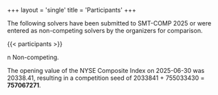 +++
layout = 'single'
title = 'Participants'
+++

The following solvers have been submitted to SMT-COMP 2025 or were entered as non-competing solvers by the organizers for comparison.

{{< participants >}}

n Non-competing.

The opening value of the NYSE Composite Index on 2025-06-30 was 20338.41, resulting in a competition seed of 2033841 + 755033430 = **757067271**.
